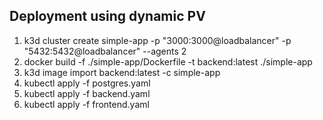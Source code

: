## Deployment using dynamic PV

1. k3d cluster create simple-app -p "3000:3000@loadbalancer" -p "5432:5432@loadbalancer" --agents 2
2. docker build -f ./simple-app/Dockerfile -t backend:latest ./simple-app
3. k3d image import backend:latest -c simple-app
4. kubectl apply -f postgres.yaml
5. kubectl apply -f backend.yaml
6. kubectl apply -f frontend.yaml
